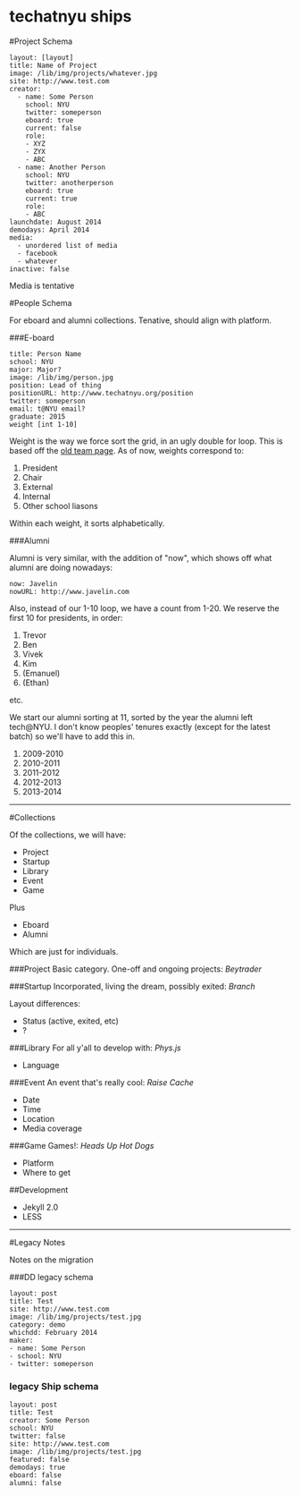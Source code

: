 techatnyu ships
======================

#Project Schema

	layout: [layout]
	title: Name of Project
	image: /lib/img/projects/whatever.jpg
	site: http://www.test.com
	creator:
	  - name: Some Person
	    school: NYU
	    twitter: someperson
	    eboard: true
	    current: false
		role:
		- XYZ
		- ZYX
		- ABC
	  - name: Another Person
	    school: NYU
		twitter: anotherperson
		eboard: true
		current: true
		role:
		- ABC
	launchdate: August 2014
	demodays: April 2014
	media:
	  - unordered list of media
	  - facebook
	  - whatever
	inactive: false

Media is tentative

#People Schema

For eboard and alumni collections. Tenative, should align with platform.

###E-board

	title: Person Name
	school: NYU
	major: Major?
	image: /lib/img/person.jpg
	position: Lead of thing
	positionURL: http://www.techatnyu.org/position
	twitter: someperson
	email: t@NYU email?
	graduate: 2015
	weight [int 1-10]

Weight is the way we force sort the grid, in an ugly double for loop. This is based off the [old team page](https://tech-nyu.squarespace.com/team/). As of now, weights correspond to:

1. President
2. Chair
3. External
4. Internal
5. Other school liasons

Within each weight, it sorts alphabetically.

###Alumni

Alumni is very similar, with the addition of "now", which shows off what alumni are doing nowadays:

	now: Javelin
	nowURL: http://www.javelin.com

Also, instead of our 1-10 loop, we have a count from 1-20. We reserve the first 10 for presidents, in order:

1. Trevor
2. Ben
3. Vivek
4. Kim
5. (Emanuel)
6. (Ethan)

etc.

We start our alumni sorting at 11, sorted by the year the alumni left tech@NYU. I don't know peoples' tenures exactly (except for the latest batch) so we'll have to add this in.

1. 2009-2010
2. 2010-2011
3. 2011-2012
4. 2012-2013
5. 2013-2014

----

#Collections

Of the collections, we will have:

- Project
- Startup
- Library
- Event
- Game

Plus

- Eboard
- Alumni

Which are just for individuals.

###Project
Basic category. One-off and ongoing projects: *Beytrader*

###Startup
Incorporated, living the dream, possibly exited: *Branch*

Layout differences:

- Status (active, exited, etc)
- ?

###Library
For all y'all to develop with: *Phys.js*

- Language

###Event
An event that's really cool: *Raise Cache*

- Date
- Time
- Location
- Media coverage

###Game
Games!: *Heads Up Hot Dogs*

- Platform
- Where to get

##Development

- Jekyll 2.0
- LESS

-----

#Legacy Notes

Notes on the migration

###DD legacy schema

	layout: post
	title: Test
	site: http://www.test.com
	image: /lib/img/projects/test.jpg
	category: demo
	whichdd: February 2014
	maker:
	- name: Some Person
	- school: NYU 
	- twitter: someperson
  
### legacy Ship schema

	layout: post
	title: Test
	creator: Some Person
	school: NYU
	twitter: false
	site: http://www.test.com
	image: /lib/img/projects/test.jpg
	featured: false
	demodays: true
	eboard: false
	alumni: false